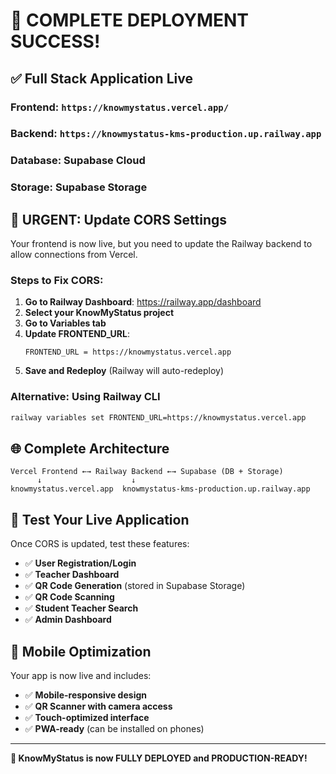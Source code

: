 # 🎉 COMPLETE DEPLOYMENT SUCCESS!

## ✅ **Full Stack Application Live**

### **Frontend**: `https://knowmystatus.vercel.app/`
### **Backend**: `https://knowmystatus-kms-production.up.railway.app`
### **Database**: Supabase Cloud
### **Storage**: Supabase Storage

## 🔧 **URGENT: Update CORS Settings**

Your frontend is now live, but you need to update the Railway backend to allow connections from Vercel.

### **Steps to Fix CORS:**

1. **Go to Railway Dashboard**: https://railway.app/dashboard
2. **Select your KnowMyStatus project**
3. **Go to Variables tab**
4. **Update FRONTEND_URL**:
   ```
   FRONTEND_URL = https://knowmystatus.vercel.app
   ```
5. **Save and Redeploy** (Railway will auto-redeploy)

### **Alternative: Using Railway CLI**
```bash
railway variables set FRONTEND_URL=https://knowmystatus.vercel.app
```

## 🌐 **Complete Architecture**

```
Vercel Frontend ←→ Railway Backend ←→ Supabase (DB + Storage)
      ↓                    ↓
knowmystatus.vercel.app  knowmystatus-kms-production.up.railway.app
```

## 🧪 **Test Your Live Application**

Once CORS is updated, test these features:
- ✅ **User Registration/Login**
- ✅ **Teacher Dashboard** 
- ✅ **QR Code Generation** (stored in Supabase Storage)
- ✅ **QR Code Scanning** 
- ✅ **Student Teacher Search**
- ✅ **Admin Dashboard**

## 📱 **Mobile Optimization**

Your app is now live and includes:
- ✅ **Mobile-responsive design**
- ✅ **QR Scanner with camera access**
- ✅ **Touch-optimized interface**
- ✅ **PWA-ready** (can be installed on phones)

---

**🚀 KnowMyStatus is now FULLY DEPLOYED and PRODUCTION-READY!**
